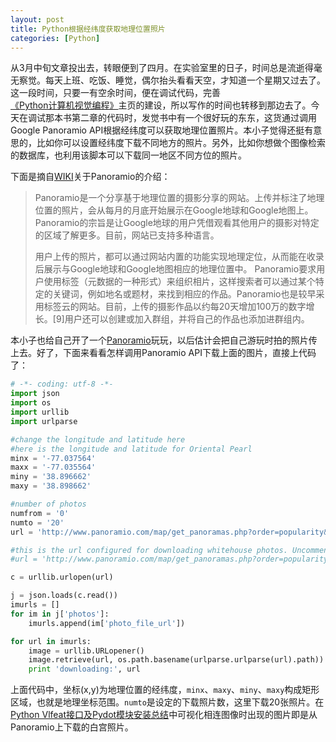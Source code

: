 ```yaml
---
layout: post
title: Python根据经纬度获取地理位置照片
categories: [Python]
---
```


从3月中旬文章投出去，转眼便到了四月。在实验室里的日子，时间总是流逝得毫无察觉。每天上班、吃饭、睡觉，偶尔抬头看看天空，才知道一个星期又过去了。这一段时间，只要一有空余时间，便在调试代码，完善[《Python计算机视觉编程》](http://yuanyong.org/pcvwithpython/)主页的建设，所以写作的时间也转移到那边去了。今天在调试那本书第二章的代码时，发觉书中有一个很好玩的东东，这货通过调用Google Panoramio API根据经纬度可以获取地理位置照片。本小子觉得还挺有意思的，比如你可以设置经纬度下载不同地方的照片。另外，比如你想做个图像检索的数据库，也利用该脚本可以下载同一地区不同方位的照片。

下面是摘自[WIKI](http://zh.wikipedia.org/wiki/Panoramio)关于Panoramio的介绍：
>Panoramio是一个分享基于地理位置的摄影分享的网站。上传并标注了地理位置的照片，会从每月的月底开始展示在Google地球和Google地图上。Panoramio的宗旨是让Google地球的用户凭借观看其他用户的摄影对特定的区域了解更多。目前，网站已支持多种语言。
>
>用户上传的照片，都可以通过网站内置的功能实现地理定位，从而能在收录后展示与Google地球和Google地图相应的地理位置中。
Panoramio要求用户使用标签（元数据的一种形式）来组织相片，这样搜索者可以通过某个特定的关键词，例如地名或题材，来找到相应的作品。Panoramio也是较早采用标签云的网站。目前，上传的摄影作品以约每20天增加100万的数字增长。[9]用户还可以创建或加入群组，并将自己的作品也添加进群组内。

本小子也给自己开了一个[Panoramio](https://ssl.panoramio.com/user/8239013)玩玩，以后估计会把自己游玩时拍的照片传上去。好了，下面来看看怎样调用Panoramio API下载上面的图片，直接上代码了：

```python
# -*- coding: utf-8 -*-
import json
import os
import urllib
import urlparse

#change the longitude and latitude here
#here is the longitude and latitude for Oriental Pearl
minx = '-77.037564'
maxx = '-77.035564'
miny = '38.896662'
maxy = '38.898662'

#number of photos
numfrom = '0'
numto = '20'
url = 'http://www.panoramio.com/map/get_panoramas.php?order=popularity&set=public&from=' + numfrom + '&to=' + numto + '&minx=' + minx + '&miny=' + miny + '&maxx=' + maxx + '&maxy=' + maxy + '&size=medium'

#this is the url configured for downloading whitehouse photos. Uncomment this, run and see.
#url = 'http://www.panoramio.com/map/get_panoramas.php?order=popularity&set=public&from=0&to=20&minx=-77.037564&miny=38.896662&maxx=-77.035564&maxy=38.898662&size=medium'

c = urllib.urlopen(url)

j = json.loads(c.read())
imurls = []
for im in j['photos']:
    imurls.append(im['photo_file_url'])

for url in imurls:
    image = urllib.URLopener()
    image.retrieve(url, os.path.basename(urlparse.urlparse(url).path))
    print 'downloading:', url
```
上面代码中，坐标(x,y)为地理位置的经纬度，`minx`、`maxy`、`miny`、`maxy`构成矩形区域，也就是地理坐标范围。`numto`是设定的下载照片数，这里下载20张照片。在[Python Vlfeat接口及Pydot模块安装总结](http://yuanyong.org/blog/pyhton-vlfeat-pydot-tips.html)中可视化相连图像时出现的图片即是从Panoramio上下载的白宫照片。

